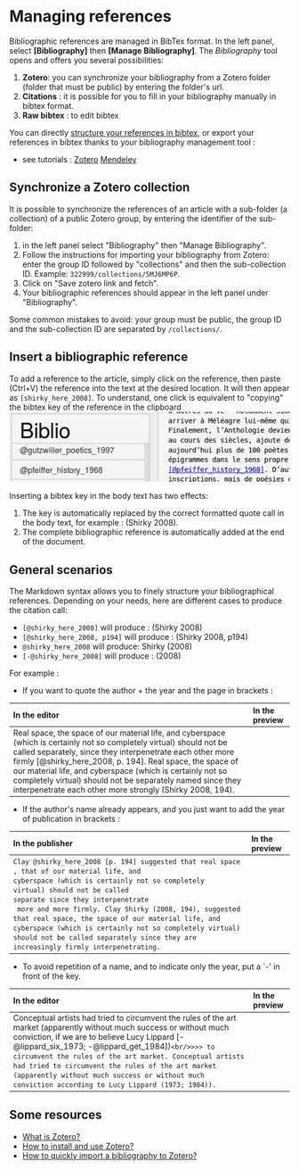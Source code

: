 # Managing references

Bibliographic references are managed in BibTex format. In the left panel, select **[Bibliography]** then **[Manage Bibliography]**. The *Bibliography* tool opens and offers you several possibilities:

1. **Zotero**: you can synchronize your bibliography from a Zotero folder (folder that must be public) by entering the folder's url.
2. **Citations** : it is possible for you to fill in your bibliography manually in bibtex format.
3. **Raw bibtex** : to edit bibtex

You can directly [structure your references in bibtex](http://www.andy-roberts.net/writing/latex/bibliographies), or export your references in bibtex thanks to your bibliography management tool :

- see tutorials : <a class="btn btn-info" href="http://archive.sens-public.org/IMG/pdf/Utiliser_Zotero.pdf" role="button">Zotero</a> <a class="btn btn-info" href="https://libguides.usask.ca/c.php?g=218034&p=1446316" role="button">Mendeley</a>

## Synchronize a Zotero collection

It is possible to synchronize the references of an article with a sub-folder (a collection) of a public Zotero group, by entering the identifier of the sub-folder:

1. in the left panel select "Bibliography" then "Manage Bibliography".
2. Follow the instructions for importing your bibliography from Zotero: enter the group ID followed by "collections" and then the sub-collection ID. Example: `322999/collections/5MJ6MP6P`.
3. Click on "Save zotero link and fetch".
4. Your bibliographic references should appear in the left panel under "Bibliography".

Some common mistakes to avoid: your group must be public, the group ID and the sub-collection ID are separated by `/collections/`.

## Insert a bibliographic reference

To add a reference to the article, simply click on the reference, then paste (Ctrl+V) the reference into the text at the desired location. It will then appear as `[shirky_here_2008]`. To understand, one click is equivalent to "copying" the bibtex key of the reference in the clipboard ![biblioex](uploads/images/biblioex.png)

Inserting a bibtex key in the body text has two effects:

1. The key is automatically replaced by the correct formatted quote call in the body text, for example : (Shirky 2008).
2. The complete bibliographic reference is automatically added at the end of the document.

## General scenarios

The Markdown syntax allows you to finely structure your bibliographical references. Depending on your needs, here are different cases to produce the citation call:
- `[@shirky_here_2008]` will produce : (Shirky 2008)
- `[@shirky_here_2008, p194]` will produce : (Shirky 2008, p194)
- `@shirky_here_2008` will produce: Shirky (2008)
- `[-@shirky_here_2008]` will produce : (2008)

For example :

- If you want to quote the author + the year and the page in brackets :

| In the editor | In the preview|
|:--|:--|
|Real space, the space of our material life, and cyberspace (which is certainly not so completely virtual) should not be called separately, since they interpenetrate each other more firmly [@shirky_here_2008, p. 194]. Real space, the space of our material life, and cyberspace (which is certainly not so completely virtual) should not be separately named since they interpenetrate each other more strongly (Shirky 2008, 194).|

- If the author's name already appears, and you just want to add the year of publication in brackets :

|In the publisher | In the preview|
|:--|:--|
|`Clay @shirky_here_2008 [p. 194] suggested that real space`<br/>`, that of our material life, and `<br/>`cyberspace (which is certainly not so completely `<br/>`virtual) should not be called `<br/>`separate since they interpenetrate `<br/>` more and more firmly. Clay Shirky (2008, 194), suggested that real space, the space of our material life, and cyberspace (which is certainly not so completely virtual) should not be called separately since they are increasingly firmly interpenetrating.`|

- To avoid repetition of a name, and to indicate only the year, put a `-' in front of the key.


|In the editor | In the preview|
|:--|:--|
|Conceptual artists had tried to circumvent the rules of the art market (apparently without much success or without much conviction, if we are to believe Lucy Lippard [-@lippard_six_1973; -@lippard_get_1984])`<br/>>>> to circumvent the rules of the art market. Conceptual artists had tried to circumvent the rules of the art market (apparently without much success or without much conviction according to Lucy Lippard (1973; 1984)).`|

## Some resources

- [What is Zotero?](http://editorialisation.org/ediwiki/index.php?title=Zotero)
- [How to install and use Zotero?](https://bib.umontreal.ca/citer/logiciels-bibliographiques/zotero/installer)
- [How to quickly import a bibliography to Zotero?](https://bib.umontreal.ca/citer/logiciels-bibliographiques/zotero/installer#h5o-13)
